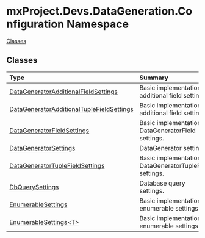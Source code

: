 ﻿

# mxProject.Devs.DataGeneration.Configuration Namespace

[Classes](#Classes)&nbsp;&nbsp;

## Classes
|Type|Summary|
|:--|:--|
| [DataGeneratorAdditionalFieldSettings](../mxProject.Devs.DataGeneration.Configuration/DataGeneratorAdditionalFieldSettings.md) | Basic implementation of additional field settings. |
| [DataGeneratorAdditionalTupleFieldSettings](../mxProject.Devs.DataGeneration.Configuration/DataGeneratorAdditionalTupleFieldSettings.md) | Basic implementation of additional field settings. |
| [DataGeneratorFieldSettings](../mxProject.Devs.DataGeneration.Configuration/DataGeneratorFieldSettings.md) | Basic implementation of DataGeneratorField settings. |
| [DataGeneratorSettings](../mxProject.Devs.DataGeneration.Configuration/DataGeneratorSettings.md) | DataGenerator settings. |
| [DataGeneratorTupleFieldSettings](../mxProject.Devs.DataGeneration.Configuration/DataGeneratorTupleFieldSettings.md) | Basic implementation of DataGeneratorTupleField settings. |
| [DbQuerySettings](../mxProject.Devs.DataGeneration.Configuration/DbQuerySettings.md) | Database query settings. |
| [EnumerableSettings](../mxProject.Devs.DataGeneration.Configuration/EnumerableSettings.md) | Basic implementation of enumerable settings. |
| [EnumerableSettings&lt;T&gt;](../mxProject.Devs.DataGeneration.Configuration/EnumerableSettings`1.md) | Basic implementation of enumerable settings. |





